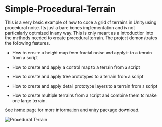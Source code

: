 # Simple-Procedural-Terrain

This is a very basic example of how to code a grid of terrains in Unity using procedural noise. Its just a bare bones implementation and is not particularly optimized in any way. This is only meant as a introduction into the methods needed to create procedural terrain. The project demonstrates the following features.

- How to create a height map from fractal noise and apply it to a terrain from a script

- How to create and apply a control map to a terrain from a script

- How to create and apply tree prototypes to a terrain from a script

- How to create and apply detail prototype layers to a terrain from a script

- How to create multiple terrains from a script and combine them to make one large terrain.

See [home page](https://www.digital-dust.com/single-post/2017/06/18/Simple-procedural-terrain-in-Unity) for more information and unity package download.


![Procedural Terrain](https://static.wixstatic.com/media/1e04d5_09ef1f12747b4121b6b63c96b4f6fa9c~mv2.jpg/v1/fill/w_568,h_568,al_c,q_80,usm_0.66_1.00_0.01/1e04d5_09ef1f12747b4121b6b63c96b4f6fa9c~mv2.jpg)
